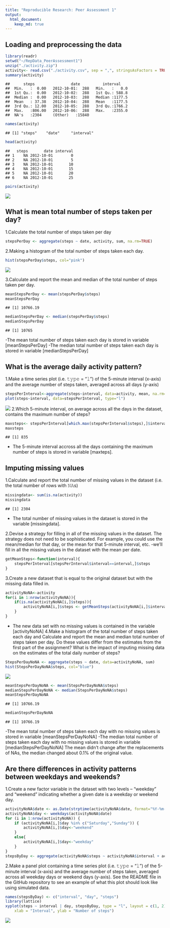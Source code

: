 ```yaml
---
title: "Reproducible Research: Peer Assessment 1"
output: 
  html_document:
    keep_md: true
---
```



## Loading and preprocessing the data

```r
library(readr)
setwd("~/RepData_PeerAssessment1")
unzip("./activity.zip")
activity<- read.csv("./activity.csv", sep = ",", stringsAsFactors = TRUE)
summary(activity)
```

```
##      steps                date          interval     
##  Min.   :  0.00   2012-10-01:  288   Min.   :   0.0  
##  1st Qu.:  0.00   2012-10-02:  288   1st Qu.: 588.8  
##  Median :  0.00   2012-10-03:  288   Median :1177.5  
##  Mean   : 37.38   2012-10-04:  288   Mean   :1177.5  
##  3rd Qu.: 12.00   2012-10-05:  288   3rd Qu.:1766.2  
##  Max.   :806.00   2012-10-06:  288   Max.   :2355.0  
##  NA's   :2304     (Other)   :15840
```

```r
names(activity)
```

```
## [1] "steps"    "date"     "interval"
```

```r
head(activity)
```

```
##   steps       date interval
## 1    NA 2012-10-01        0
## 2    NA 2012-10-01        5
## 3    NA 2012-10-01       10
## 4    NA 2012-10-01       15
## 5    NA 2012-10-01       20
## 6    NA 2012-10-01       25
```

```r
pairs(activity)
```

![](PA1_template_files/figure-html/unnamed-chunk-1-1.png)<!-- -->

## What is mean total number of steps taken per day?

1.Calculate the total number of steps taken per day

```r
stepsPerDay <- aggregate(steps ~ date, activity, sum, na.rm=TRUE)
```

2.Making a histogram of the total number of steps taken each day.

```r
hist(stepsPerDay$steps, col="pink")
```

![](PA1_template_files/figure-html/unnamed-chunk-3-1.png)<!-- -->

3.Calculate and report the mean and median of the total number of steps taken per day.

```r
meanStepsPerDay <- mean(stepsPerDay$steps)
meanStepsPerDay
```

```
## [1] 10766.19
```

```r
medianStepsPerDay <- median(stepsPerDay$steps)
medianStepsPerDay
```

```
## [1] 10765
```

-The mean total number of steps taken each day is stored in variable [meanStepsPerDay]
-The median total number of steps taken each day is stored in variable [medianStepsPerDay]

## What is the average daily activity pattern?

1.Make a time series plot (i.e. 𝚝𝚢𝚙𝚎 = “𝚕”) of the 5-minute interval (x-axis) and the average number of steps taken, averaged across all days (y-axis)


```r
stepsPerInterval<-aggregate(steps~interval, data=activity, mean, na.rm=TRUE)
plot(steps~interval, data=stepsPerInterval, type="l")
```

![](PA1_template_files/figure-html/unnamed-chunk-5-1.png)<!-- -->
2.Which 5-minute interval, on average across all the days in the dataset, contains the maximum number of steps?


```r
maxsteps<- stepsPerInterval[which.max(stepsPerInterval$steps),]$interval
maxsteps
```

```
## [1] 835
```
- The 5-minute interval accross all the days containing the maximum number of steps is stored in variable [maxteps].

## Imputing missing values
1.Calculate and report the total number of missing values in the dataset (i.e. the total number of rows with 𝙽𝙰s)


```r
missingdata<- sum(is.na(activity))
missingdata
```

```
## [1] 2304
```

- The total number of missing values in the dataset is stored in the variable [missingdata].

2.Devise a strategy for filling in all of the missing values in the dataset. The strategy does not need to be sophisticated. For example, you could use the mean/median for that day, or the mean for that 5-minute interval, etc.
-we’ll fill in all the missing values in the dataset with the mean per date. 


```r
getMeanSteps<-function(interval){
    stepsPerInterval[stepsPerInterval$interval==interval,]$steps
}
```
3.Create a new dataset that is equal to the original dataset but with the missing data filled in.

```r
activityNoNA<-activity
for(i in 1:nrow(activityNoNA)){
    if(is.na(activityNoNA[i,]$steps)){
        activityNoNA[i,]$steps <- getMeanSteps(activityNoNA[i,]$interval)
    }
}
```
- The new data set with no missing values is contained in the variable [activityNoNA]
4.Make a histogram of the total number of steps taken each day and Calculate and report the mean and median total number of steps taken per day. Do these values differ from the estimates from the first part of the assignment? What is the impact of imputing missing data on the estimates of the total daily number of steps?


```r
StepsPerDayNoNA <- aggregate(steps ~ date, data=activityNoNA, sum)
hist(StepsPerDayNoNA$steps, col="blue")
```

![](PA1_template_files/figure-html/unnamed-chunk-10-1.png)<!-- -->

```r
meanStepsPerDayNoNA <- mean(StepsPerDayNoNA$steps)
medianStepsPerDayNoNA <- median(StepsPerDayNoNA$steps)
meanStepsPerDayNoNA
```

```
## [1] 10766.19
```

```r
medianStepsPerDayNoNA
```

```
## [1] 10766.19
```

-The mean total number of steps taken each day with no missing values is stored in variable [meanStepsPerDayNoNA]
-The median total number of steps taken each day with no missing values is stored in variable [medianStepsPerDayNoNA]
The mean didn’t change after the replacements of NAs, the median changed about 0.1% of the original value.

## Are there differences in activity patterns between weekdays and weekends?

1.Create a new factor variable in the dataset with two levels – “weekday” and “weekend” indicating whether a given date is a weekday or weekend day.


```r
activityNoNA$date <- as.Date(strptime(activityNoNA$date, format="%Y-%m-%d"))
activityNoNA$day <- weekdays(activityNoNA$date)
for (i in 1:nrow(activityNoNA)) {
    if (activityNoNA[i,]$day %in% c("Saturday","Sunday")) {
        activityNoNA[i,]$day<-"weekend"
    }
    else{
        activityNoNA[i,]$day<-"weekday"
    }
}
stepsByDay <- aggregate(activityNoNA$steps ~ activityNoNA$interval + activityNoNA$day, activityNoNA, mean)
```

2.Make a panel plot containing a time series plot (i.e. 𝚝𝚢𝚙𝚎 = “𝚕”) of the 5-minute interval (x-axis) and the average number of steps taken, averaged across all weekday days or weekend days (y-axis). See the README file in the GitHub repository to see an example of what this plot should look like using simulated data.


```r
names(stepsByDay) <- c("interval", "day", "steps")
library(lattice)
xyplot(steps ~ interval | day, stepsByDay, type = "l", layout = c(1, 2), 
    xlab = "Interval", ylab = "Number of steps")
```

![](PA1_template_files/figure-html/unnamed-chunk-12-1.png)<!-- -->


